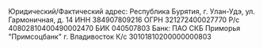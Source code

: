 Юридический/Фактический адрес: Республика Бурятия, г. Улан-Удэ, ул. Гармоничная, д. 14
ИНН 384907809216
ОГРН 321272400027770
Р/с 40802810400490002470
БИК 040507803
Банк: ПАО СКБ Приморья "Примсоцбанк" г. Владивосток
К/с 30101810200000000803